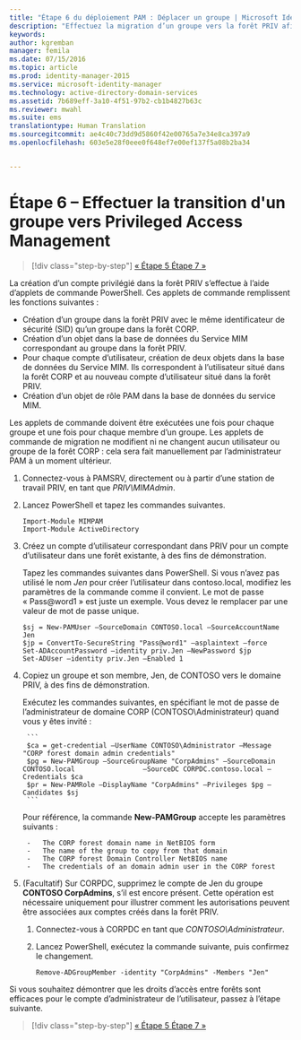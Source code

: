 ```yaml
---
title: "Étape 6 du déploiement PAM : Déplacer un groupe | Microsoft Identity Manager"
description: "Effectuez la migration d’un groupe vers la forêt PRIV afin qu’il puisse être géré avec Privilege Access Management."
keywords: 
author: kgremban
manager: femila
ms.date: 07/15/2016
ms.topic: article
ms.prod: identity-manager-2015
ms.service: microsoft-identity-manager
ms.technology: active-directory-domain-services
ms.assetid: 7b689eff-3a10-4f51-97b2-cb1b4827b63c
ms.reviewer: mwahl
ms.suite: ems
translationtype: Human Translation
ms.sourcegitcommit: ae4c40c73dd9d5860f42e00765a7e34e8ca397a9
ms.openlocfilehash: 603e5e28f0eee0f648ef7e00ef137f5a08b2ba34


---
```


# Étape 6 – Effectuer la transition d'un groupe vers Privileged Access Management

>[!div class="step-by-step"]
[« Étape 5 ](step-5-establish-trust-between-priv-corp-forests.md)
[Étape 7 »](step-7-elevate-user-access.md)

La création d’un compte privilégié dans la forêt PRIV s’effectue à l’aide d’applets de commande PowerShell. Ces applets de commande remplissent les fonctions suivantes :

- Création d’un groupe dans la forêt PRIV avec le même identificateur de sécurité (SID) qu’un groupe dans la forêt CORP.  
- Création d’un objet dans la base de données du Service MIM correspondant au groupe dans la forêt PRIV.  
- Pour chaque compte d’utilisateur, création de deux objets dans la base de données du Service MIM. Ils correspondent à l’utilisateur situé dans la forêt CORP et au nouveau compte d’utilisateur situé dans la forêt PRIV.  
- Création d’un objet de rôle PAM dans la base de données du service MIM.  

Les applets de commande doivent être exécutées une fois pour chaque groupe et une fois pour chaque membre d’un groupe. Les applets de commande de migration ne modifient ni ne changent aucun utilisateur ou groupe de la forêt CORP : cela sera fait manuellement par l’administrateur PAM à un moment ultérieur.

1. Connectez-vous à PAMSRV, directement ou à partir d’une station de travail PRIV, en tant que *PRIV\MIMAdmin*.

2.  Lancez PowerShell et tapez les commandes suivantes.

    ```
    Import-Module MIMPAM
    Import-Module ActiveDirectory
    ```

3.  Créez un compte d’utilisateur correspondant dans PRIV pour un compte d’utilisateur dans une forêt existante, à des fins de démonstration.

    Tapez les commandes suivantes dans PowerShell.  Si vous n’avez pas utilisé le nom *Jen* pour créer l’utilisateur dans contoso.local, modifiez les paramètres de la commande comme il convient. Le mot de passe « Pass@word1 » est juste un exemple. Vous devez le remplacer par une valeur de mot de passe unique.

    ```
    $sj = New-PAMUser –SourceDomain CONTOSO.local –SourceAccountName Jen
    $jp = ConvertTo-SecureString "Pass@word1" –asplaintext –force
    Set-ADAccountPassword –identity priv.Jen –NewPassword $jp
    Set-ADUser –identity priv.Jen –Enabled 1
    ```

4. Copiez un groupe et son membre, Jen, de CONTOSO vers le domaine PRIV, à des fins de démonstration.

    Exécutez les commandes suivantes, en spécifiant le mot de passe de l’administrateur de domaine CORP (CONTOSO\Administrateur) quand vous y êtes invité :

        ```
        $ca = get-credential –UserName CONTOSO\Administrator –Message "CORP forest domain admin credentials"
        $pg = New-PAMGroup –SourceGroupName "CorpAdmins" –SourceDomain CONTOSO.local                 –SourceDC CORPDC.contoso.local –Credentials $ca
        $pr = New-PAMRole –DisplayName "CorpAdmins" –Privileges $pg –Candidates $sj
        ```

    Pour référence, la commande **New-PAMGroup** accepte les paramètres suivants :

        -   The CORP forest domain name in NetBIOS form  
        -   The name of the group to copy from that domain  
        -   The CORP forest Domain Controller NetBIOS name  
        -   The credentials of an domain admin user in the CORP forest  

5.  (Facultatif) Sur CORPDC, supprimez le compte de Jen du groupe **CONTOSO CorpAdmins**, s’il est encore présent.  Cette opération est nécessaire uniquement pour illustrer comment les autorisations peuvent être associées aux comptes créés dans la forêt PRIV.

    1.  Connectez-vous à CORPDC en tant que *CONTOSO\Administrateur*.

    2.  Lancez PowerShell, exécutez la commande suivante, puis confirmez le changement.

        ```
        Remove-ADGroupMember -identity "CorpAdmins" -Members "Jen"
        ```


Si vous souhaitez démontrer que les droits d’accès entre forêts sont efficaces pour le compte d’administrateur de l’utilisateur, passez à l’étape suivante.

>[!div class="step-by-step"]
[« Étape 5 ](step-5-establish-trust-between-priv-corp-forests.md)
[Étape 7 »](step-7-elevate-user-access.md)



<!--HONumber=Jul16_HO3-->


